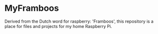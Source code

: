# MyFramboos
Derived from the Dutch word for raspberry: 'Framboos', this repository is a place for files and projects for my home Raspberry Pi.
